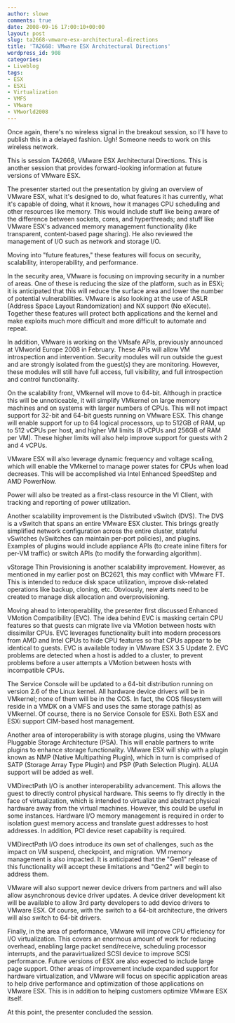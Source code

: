 ```yaml
---
author: slowe
comments: true
date: 2008-09-16 17:00:10+00:00
layout: post
slug: ta2668-vmware-esx-architectural-directions
title: 'TA2668: VMware ESX Architectural Directions'
wordpress_id: 908
categories:
- Liveblog
tags:
- ESX
- ESXi
- Virtualization
- VMFS
- VMware
- VMworld2008
---
```


Once again, there's no wireless signal in the breakout session, so I'll have to publish this in a delayed fashion. Ugh! Someone needs to work on this wireless network.

This is session TA2668, VMware ESX Architectural Directions. This is another session that provides forward-looking information at future versions of VMware ESX.

The presenter started out the presentation by giving an overview of VMware ESX, what it's designed to do, what features it has currently, what it's capable of doing, what it knows, how it manages CPU scheduling and other resources like memory. This would include stuff like being aware of the difference between sockets, cores, and hyperthreads; and stuff like VMware ESX's advanced memory management functionality (like transparent, content-based page sharing). He also reviewed the management of I/O such as network and storage I/O.

Moving into "future features," these features will focus on security, scalability, interoperability, and performance.

In the security area, VMware is focusing on improving security in a number of areas. One of these is reducing the size of the platform, such as in ESXi; it is anticipated that this will reduce the surface area and lower the number of potential vulnerabilities. VMware is also looking at the use of ASLR (Address Space Layout Randomization) and NX support (No eXecute). Together these features will protect both applications and the kernel and make exploits much more difficult and more difficult to automate and repeat.

In addition, VMware is working on the VMsafe APIs, previously announced at VMworld Europe 2008 in February. These APIs will allow VM introspection and intervention. Security modules will run outside the guest and are strongly isolated from the guest(s) they are monitoring. However, these modules will still have full access, full visibility, and full introspection and control functionality.

On the scalability front, VMkernel will move to 64-bit. Although in practice this will be unnoticeable, it will simplify VMkernel on large memory machines and on systems with larger numbers of CPUs. This will not impact support for 32-bit and 64-bit guests running on VMware ESX. This change will enable support for up to 64 logical processors, up to 512GB of RAM, up to 512 vCPUs per host, and higher VM limits (8 vCPUs and 256GB of RAM per VM). These higher limits will also help improve support for guests with 2 and 4 vCPUs.

VMware ESX will also leverage dynamic frequency and voltage scaling, which will enable the VMkernel to manage power states for CPUs when load decreases. This will be accomplished via Intel Enhanced SpeedStep and AMD PowerNow.

Power will also be treated as a first-class resource in the VI Client, with tracking and reporting of power utilization.

Another scalability improvement is the Distributed vSwitch (DVS). The DVS is a vSwitch that spans an entire VMware ESX cluster. This brings greatly simplified network configuration across the entire cluster, stateful vSwitches (vSwitches can maintain per-port policies), and plugins. Examples of plugins would include appliance APIs (to create inline filters for per-VM traffic) or switch APIs (to modify the forwarding algorithm).

vStorage Thin Provisioning is another scalability improvement. However, as mentioned in my earlier post on BC2621, this may conflict with VMware FT. This is intended to reduce disk space utilization, improve disk-related operations like backup, cloning, etc. Obviously, new alerts need to be created to manage disk allocation and overprovisioning.

Moving ahead to interoperability, the presenter first discussed Enhanced VMotion Compatibility (EVC). The idea behind EVC is masking certain CPU features so that guests can migrate live via VMotion between hosts with dissimilar CPUs. EVC leverages functionality built into modern processors from AMD and Intel CPUs to hide CPU features so that CPUs appear to be identical to guests. EVC is available today in VMware ESX 3.5 Update 2. EVC problems are detected when a host is added to a cluster, to prevent problems before a user attempts a VMotion between hosts with incompatible CPUs.

The Service Console will be updated to a 64-bit distribution running on version 2.6 of the Linux kernel. All hardware device drivers will be in VMkernel; none of them will be in the COS. In fact, the COS filesystem will reside in a VMDK on a VMFS and uses the same storage path(s) as VMkernel. Of course, there is no Service Console for ESXi. Both ESX and ESXi support CIM-based host management.

Another area of interoperability is with storage plugins, using the VMware Pluggable Storage Architecture (PSA). This will enable partners to write plugins to enhance storage functionality. VMware ESX will ship with a plugin known as NMP (Native Multipathing Plugin), which in turn is comprised of SATP (Storage Array Type Plugin) and PSP (Path Selection Plugin). ALUA support will be added as well.

VMDirectPath I/O is another interoperability advancement. This allows the guest to directly control physical hardware. This seems to fly directly in the face of virtualization, which is intended to virtualize and abstract physical hardware away from the virtual machines. However, this could be useful in some instances. Hardware I/O memory management is required in order to isolation guest memory access and translate guest addresses to host addresses. In addition, PCI device reset capability is required.

VMDirectPath I/O does introduce its own set of challenges, such as the impact on VM suspend, checkpoint, and migration. VM memory management is also impacted. It is anticipated that the "Gen1" release of this functionality will accept these limitations and "Gen2" will begin to address them.

VMware will also support newer device drivers from partners and will also allow asynchronous device driver updates. A device driver development kit will be available to allow 3rd party developers to add device drivers to VMware ESX. Of course, with the switch to a 64-bit architecture, the drivers will also switch to 64-bit drivers.

Finally, in the area of performance, VMware will improve CPU efficiency for I/O virtualization. This covers an enormous amount of work for reducing overhead, enabling large packet send/receive, scheduling processor interrupts, and the paravirtualized SCSI device to improve SCSI performance. Future versions of ESX are also expected to include large page support. Other areas of improvement include expanded support for hardware virtualization, and VMware will focus on specific application areas to help drive performance and optimization of those applications on VMware ESX. This is in addition to helping customers optimize VMware ESX itself.

At this point, the presenter concluded the session.
